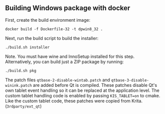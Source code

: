 Building Windows package with docker
------------------------------------

First, create the build environment image:

    docker build -f Dockerfile-32 -t dpwin8_32 .

Next, run the build script to build the installer:

    ./build.sh installer

Note. You must have wine and InnoSetup installed for this step.
Alternatively, you can build just a ZIP package by running:

    ./build.sh pkg

The patch files `qtbase-2-disable-wintab.patch` and `qtbase-3-disable-winink.patch`
are added before Qt is compiled.
These patches disable Qt's own tablet event handling so it can be replaced
at the application level. The custom tablet handling code is enabled by
passing `KIS_TABLET=on` to cmake.
Like the custom tablet code, these patches were copied from Krita. (`3rdparty/ext_qt`)

